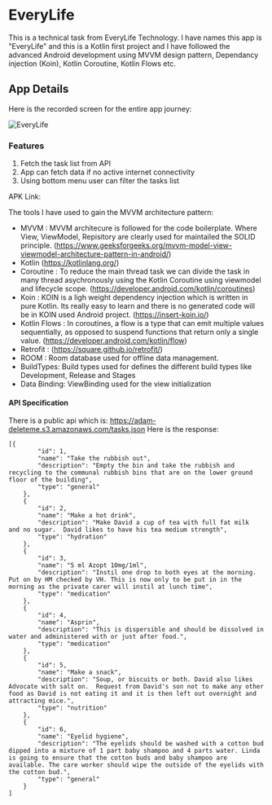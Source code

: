 # EveryLife
 
This is a technical task from EveryLife Technology. I have names this app is "EveryLife" and this is a Kotlin first project and I have followed the advanced Android development using MVVM design pattern, Dependancy injection (Koin), Kotlin Coroutine, Kotlin Flows etc.

## App Details

Here is the recorded screen for the entire app journey:

![EveryLife](https://user-images.githubusercontent.com/11981999/196399754-0ee2ddad-5e32-4109-8d12-59c66eb9b7ff.gif)

### Features
1. Fetch the task list from API
2. App can fetch data if no active internet connectivity
3. Using bottom menu user can filter the tasks list

APK Link: 

The tools I have used to gain the MVVM architecture pattern:

- MVVM :  MVVM architecure is followed for the code boilerplate. Where View, ViewModel, Repisitory are clearly used for maintailed the SOLID principle. (https://www.geeksforgeeks.org/mvvm-model-view-viewmodel-architecture-pattern-in-android/)
- Kotlin (https://kotlinlang.org/)
- Coroutine : To reduce the main thread task we can divide the task in many thread asychronously using the Kotlin Coroutine using viewmodel and lifecycle scope. (https://developer.android.com/kotlin/coroutines)
- Koin : KOIN is a ligh weight dependency injection which is written in pure Kotlin. Its really easy to learn and there is no generated code will be in KOIN used Android project. (https://insert-koin.io/)
- Kotlin Flows : In coroutines, a flow is a type that can emit multiple values sequentially, as opposed to suspend functions that return only a single value. (https://developer.android.com/kotlin/flow)
- Retrofit : (https://square.github.io/retrofit/)
- ROOM : Room database used for offline data management.
- BuildTypes: Build types used for defines the different build types like Development, Release and Stages
- Data Binding: ViewBinding used for the view initialization

#### API Specification

There is a public api which is: https://adam-deleteme.s3.amazonaws.com/tasks.json
Here is the response:

```
[{
		"id": 1,
		"name": "Take the rubbish out",
		"description": "Empty the bin and take the rubbish and recycling to the communal rubbish bins that are on the lower ground floor of the building",
		"type": "general"
	},
	{
		"id": 2,
		"name": "Make a hot drink",
		"description": "Make David a cup of tea with full fat milk  and no sugar.  David likes to have his tea medium strength",
		"type": "hydration"
	},
	{
		"id": 3,
		"name": "5 ml Azopt 10mg/1ml",
		"description": "Instil one drop to both eyes at the morning. Put on by HM checked by VH. This is now only to be put in in the morning as the private carer will instil at lunch time",
		"type": "medication"
	},
	{
		"id": 4,
		"name": "Asprin",
		"description": "This is dispersible and should be dissolved in water and administered with or just after food.",
		"type": "medication"
	},
	{
		"id": 5,
		"name": "Make a snack",
		"description": "Soup, or biscuits or both. David also likes Advocate with salt on.  Request from David's son not to make any other food as David is not eating it and it is then left out overnight and attracting mice.",
		"type": "nutrition"
	},
	{
		"id": 6,
		"name": "Eyelid hygiene",
		"description": "The eyelids should be washed with a cotton bud dipped into a mixture of 1 part baby shampoo and 4 parts water. Linda is going to ensure that the cotton buds and baby shampoo are available. The care worker should wipe the outside of the eyelids with the cotton bud.",
		"type": "general"
	}
]
```
